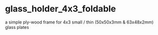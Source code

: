 # glass_holder_4x3_foldable
a simple ply-wood frame for 4x3 small / thin (50x50x3mm &amp; 63x48x2mm) glass plates
